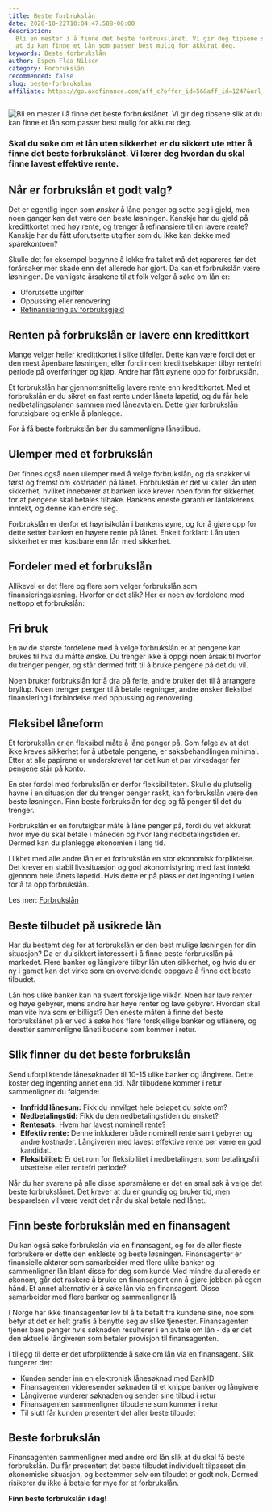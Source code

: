 ```yaml
---
title: Beste forbrukslån
date: 2020-10-22T10:04:47.508+00:00
description:
  Bli en mester i å finne det beste forbrukslånet. Vi gir deg tipsene slik
  at du kan finne et lån som passer best mulig for akkurat deg.
keywords: Beste forbrukslån
author: Espen Flaa Nilsen
category: Forbrukslån
recommended: false
slug: beste-forbrukslan
affiliate: https://go.axofinance.com/aff_c?offer_id=56&aff_id=1247&url_id=82&source=Dagbladet&aff_sub=A13
---
```


![Bli en mester i å finne det beste forbrukslånet. Vi gir deg tipsene slik at du kan finne et lån som passer best mulig for akkurat deg.](https://www.dagbladet.no/images/72639046.jpg?imageId=72639046&width=980&height=559)

### Skal du søke om et lån uten sikkerhet er du sikkert ute etter å finne det beste forbrukslånet. Vi lærer deg hvordan du skal finne lavest effektive rente.

## Når er forbrukslån et godt valg?

Det er egentlig ingen som *ønsker* å låne penger og sette seg i gjeld, men noen ganger kan det være den beste løsningen. Kanskje har du gjeld på kredittkortet med høy rente, og trenger å refinansiere til en lavere rente? Kanskje har du fått uforutsette utgifter som du ikke kan dekke med sparekontoen?

Skulle det for eksempel begynne å lekke fra taket må det repareres før det forårsaker mer skade enn det allerede har gjort. Da kan et forbrukslån være løsningen. De vanligste årsakene til at folk velger å søke om lån er:

- Uforutsette utgifter
- Oppussing eller renovering
- [Refinansiering av forbruksgjeld](https://www.dagbladet.no/annonse/refinansiering-forbruksgjeld/72207628)

## Renten på forbrukslån er lavere enn kredittkort

Mange velger heller kredittkortet i slike tilfeller. Dette kan være fordi det er den mest åpenbare løsningen, eller fordi noen kredittselskaper tilbyr rentefri periode på overføringer og kjøp. Andre har fått øynene opp for forbrukslån.

Et forbrukslån har gjennomsnittelig lavere rente enn kredittkortet. Med et forbrukslån er du sikret en fast rente under lånets løpetid, og du får hele nedbetalingsplanen sammen med låneavtalen. Dette gjør forbrukslån forutsigbare og enkle å planlegge.

For å få beste forbrukslån bør du sammenligne lånetilbud.

## Ulemper med et forbrukslån

Det finnes også noen ulemper med å velge forbrukslån, og da snakker vi først og fremst om kostnaden på lånet. Forbrukslån er det vi kaller lån uten sikkerhet, hvilket innebærer at banken ikke krever noen form for sikkerhet for at pengene skal betales tilbake. Bankens eneste garanti er låntakerens inntekt, og denne kan endre seg.

Forbrukslån er derfor et høyrisikolån i bankens øyne, og for å gjøre opp for dette setter banken en høyere rente på lånet. Enkelt forklart: Lån uten sikkerhet er mer kostbare enn lån med sikkerhet.

## Fordeler med et forbrukslån

<content-btn text="Søk forbrukslån her" :url="affiliate" rel="nofollow"></content-btn>

Allikevel er det flere og flere som velger forbrukslån som finansieringsløsning. Hvorfor er det slik? Her er noen av fordelene med nettopp et forbrukslån:

## Fri bruk

En av de største fordelene med å velge forbrukslån er at pengene kan brukes til hva du måtte ønske. Du trenger ikke å oppgi noen årsak til hvorfor du trenger penger, og står dermed fritt til å bruke pengene på det du vil.

Noen bruker forbrukslån for å dra på ferie, andre bruker det til å arrangere bryllup. Noen trenger penger til å betale regninger, andre ønsker fleksibel finansiering i forbindelse med oppussing og renovering.

## Fleksibel låneform

Et forbrukslån er en fleksibel måte å låne penger på. Som følge av at det ikke kreves sikkerhet for å utbetale pengene, er saksbehandlingen minimal. Etter at alle papirene er underskrevet tar det kun et par virkedager før pengene står på konto.

En stor fordel med forbrukslån er derfor fleksibiliteten. Skulle du plutselig havne i en situasjon der du trenger penger raskt, kan forbrukslån være den beste løsningen. Finn beste forbrukslån for deg og få penger til det du trenger.

Forbrukslån er en forutsigbar måte å låne penger på, fordi du vet akkurat hvor mye du skal betale i måneden og hvor lang nedbetalingstiden er. Dermed kan du planlegge økonomien i lang tid.

I likhet med alle andre lån er et forbrukslån en stor økonomisk forpliktelse. Det krever en stabil livssituasjon og god økonomistyring med fast inntekt gjennom hele lånets løpetid. Hvis dette er på plass er det ingenting i veien for å ta opp forbrukslån.

Les mer: [Forbrukslån](https://www.dagbladet.no/forbrukslan)

## Beste tilbudet på usikrede lån

Har du bestemt deg for at forbrukslån er den best mulige løsningen for din situasjon? Da er du sikkert interessert i å finne beste forbrukslån på markedet. Flere banker og långivere tilbyr lån uten sikkerhet, og hvis du er ny i gamet kan det virke som en overveldende oppgave å finne det beste tilbudet.

Lån hos ulike banker kan ha svært forskjellige vilkår. Noen har lave renter og høye gebyrer, mens andre har høye renter og lave gebyrer. Hvordan skal man vite hva som er billigst? Den eneste måten å finne det beste forbrukslånet på er ved å søke hos flere forskjellige banker og utlånere, og deretter sammenligne lånetilbudene som kommer i retur.

## Slik finner du det beste forbrukslån

Send uforpliktende lånesøknader til 10-15 ulike banker og långivere. Dette koster deg ingenting annet enn tid. Når tilbudene kommer i retur sammenligner du følgende:

- **Innfridd lånesum:** Fikk du innvilget hele beløpet du søkte om?
- **Nedbetalingstid:** Fikk du den nedbetalingstiden du ønsket?
- **Rentesats:** Hvem har lavest nominell rente?
- **Effektiv rente:** Denne inkluderer både nominell rente samt gebyrer og andre kostnader. Långiveren med lavest effektive rente bør være en god kandidat.
- **Fleksibilitet:** Er det rom for fleksibilitet i nedbetalingen, som betalingsfri utsettelse eller rentefri periode?

Når du har svarene på alle disse spørsmålene er det en smal sak å velge det beste forbrukslånet. Det krever at du er grundig og bruker tid, men besparelsen vil være verdt det når du skal betale ned lånet.

## Finn beste forbrukslån med en finansagent

Du kan også søke forbrukslån via en finansagent, og for de aller fleste forbrukere er dette den enkleste og beste løsningen. Finansagenter er finansielle aktører som samarbeider med flere ulike banker og sammenligner lån blant disse for deg som kunde Med mindre du allerede er økonom, går det raskere å bruke en finansagent enn å gjøre jobben på egen hånd. Et annet alternativ er å søke lån via en finansagent. Disse samarbeider med flere banker og sammenligner lå

I Norge har ikke finansagenter lov til å ta betalt fra kundene sine, noe som betyr at det er helt gratis å benytte seg av slike tjenester. Finansagenten tjener bare penger hvis søknaden resulterer i en avtale om lån - da er det den aktuelle långiveren som betaler provisjon til finansagenten.

I tillegg til dette er det uforpliktende å søke om lån via en finansagent. Slik fungerer det:

- Kunden sender inn en elektronisk lånesøknad med BankID
- Finansagenten videresender søknaden til et knippe banker og långivere
- Långiverne vurderer søknaden og sender sine tilbud i retur
- Finansagenten sammenligner tilbudene som kommer i retur
- Til slutt får kunden presentert det aller beste tilbudet

## Beste forbrukslån

Finansagenten sammenligner med andre ord lån slik at du skal få beste forbrukslån. Du får presentert det beste tilbudet individuelt tilpasset din økonomiske situasjon, og bestemmer selv om tilbudet er godt nok. Dermed risikerer du ikke å betale for mye for et forbrukslån.

**Finn beste forbrukslån i dag!**

<accordion-wrapper title="Spørsmål og svar">

<accordion>
<template #question>Hva er forbrukslån?</template>
<template #answer>
<p>
Et forbrukslån er et lån uten sikkerhet. Det betyr at du ikke trenger å stille med sikkerhet til banken, slik du må på boliglån. Det betyr at pengene kan brukes til det du selv ønsker. Ettersom banken ikke har ekstra sikkerhet, blir renten noe høyere. </p>
</template>
</accordion>

<accordion>
<template #question> Hvilken rente kan jeg få på lånet?</template>
<template #answer>
<p>
Alle søknader behandles individuelt, det betyr at vi ikke kan si hva renten på lånet er før banken har behandlet søknaden din. For å få en pekepinn kan du benytte deg av en lånekalkulator. Denne gir deg en estimert oversikt over alle kostnadene knyttet til lånet. </p>
</template>
</accordion>

<accordion>
<template #question> Hva er smålån?</template>
<template #answer>
<p>
Et <a href="https://www.dagbladet.no/forbrukslan/refinansiere-smalan/"
>smålån</a
  >
er også et lån uten sikkerhet, på samme måte som forbrukslån. Forskjellen er i hovedsak størrelsen. Det finnes ingen spesifikk definisjon på hva størrelsen er, men ofte omtaler vi alt under 50 000 kroner som smålån. Nedbetalingstiden er ofte kort og renten er som regel høyere enn på forbrukslån</p>
</template>
</accordion>

<accordion>
<template #question> Hvorfor er tjenesten gratis?</template>
<template #answer>
<p>
Finansagenter formidler lån på vegne av bankene. Til tross for at en finansagent først og fremst jobber for banken, er tjenesten også til stor fordel for deg som låntaker. Ved å sammenligne lån blant sine samarbeidsbanker får du det beste forbrukslånet blant flere banker. Ettersom finansagenten samarbeider med bankene, får de kommisjon fra banken som eventuelt innfrir et lån. </p>
</template>
</accordion>

<accordion>
<template #question> Hva kan lånet brukes til?</template>
<template #answer>
<p>
Et lån uten sikkerhet kan i utgangspunktet brukes til akkurat det du ønsker. Det er likevel noen områder som går igjen: De fleste søker lån for å dekke uforutsette utgifter, oppussing eller refinansiering. </p>
</template>
</accordion>

<accordion>
<template #question> Hvor mye kan jeg låne?</template>
<template #answer>
<p>
Gjennom de fleste finansagentene kan du låne fra 10 000 til 500 000 kroner uten sikkerhet.</p>
</template>
</accordion>

<accordion>
<template #question> Hvor lang nedbetalingstid har lånet?</template>
<template #answer>
<p>
De fleste bankene tilbyr nedbetalingstid opptil 15 år, avhengig av banken du velger. Du kan når som helst betale inn ekstra eller betale ut lånet i sin helhet, uten ekstra omkostninger.</p>
</template>
</accordion>

</accordion-wrapper>

